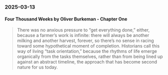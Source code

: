 ### 2025-03-13
#### Four Thousand Weeks by Oliver Burkeman - Chapter One

> There was no anxious pressure to “get everything done,” either, because a farmer’s work is infinite: there will always be another milking and another harvest, forever, so there’s no sense in racing toward some hypothetical moment of completion. Historians call this way of living “task orientation,” because the rhythms of life emerge organically from the tasks themselves, rather than from being lined up against an abstract timeline, the approach that has become second nature for us today.